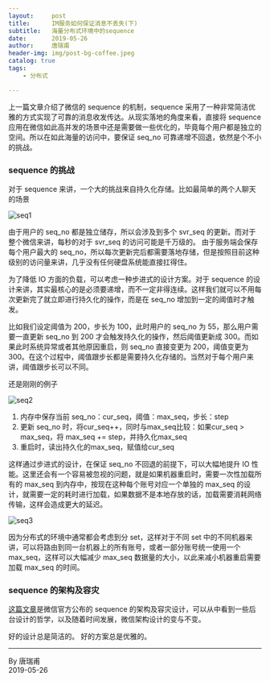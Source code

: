 ```yaml
---
layout:     post
title:      IM服务如何保证消息不丢失(下) 
subtitle:   海量分布式环境中的sequence
date:       2019-05-26
author:     唐瑞甫
header-img: img/post-bg-coffee.jpeg
catalog: true
tags: 
    - 分布式

---  
```


上一篇文章介绍了微信的 sequence 的机制，sequence 采用了一种非常简洁优雅的方式实现了可靠的消息收发传达。从现实落地的角度来看，直接将 sequence 应用在微信如此高并发的场景中还是需要做一些优化的，毕竟每个用户都是独立的空间。所以在如此海量的访问中，要保证 seq_no 可靠递增不回退，依然是个不小的挑战。

### sequence 的挑战

  
对于 sequence 来讲，一个大的挑战来自持久化存储。比如最简单的两个人聊天的场景  
  
![seq1](https://wx1.sinaimg.cn/mw1024/9a30a1bagy1g3f62z9f33j20sg0lc0u6.jpg)
  
由于用户的 seq_no 都是独立储存，所以会涉及到多个 svr_seq 的更新。而对于整个微信来讲，每秒的对于 svr_seq 的访问可能是千万级的。
由于服务端会保存每个用户最大的 seq_no，所以每次更新完后都需要落地存储，但是按照目前这种级别的访问量来讲，几乎没有任何硬盘系统能直接扛得住。  
  
为了降低 IO 方面的负载，可以考虑一种步进式的设计方案。对于 sequence 的设计来讲，其实最核心的是必须要递增，而不一定非得连续。这样我们就可以不用每次更新完了就立即进行持久化的操作，而是在 seq_no 增加到一定的阈值时才触发。  
  
比如我们设定阈值为 200，步长为 100，此时用户的 seq_no 为 55，那么用户需要一直更新 seq_no 到 200 才会触发持久化的操作，然后阈值更新成 300。而如果此时系统异常或者其他原因重启，则 seq_no 直接变更为 200，阈值变更为300。在这个过程中，阈值跟步长都是需要持久化存储的。当然对于每个用户来讲，阈值跟步长可以不同。  
  
还是刚刚的例子  
   
![seq2](https://wx4.sinaimg.cn/mw1024/9a30a1bagy1g3f62za8bbj20sg0lc404.jpg)  
  
1. 内存中保存当前 seq_no：cur_seq，阈值：max_seq，步长：step  
2. 更新 seq_no 时，将cur_seq++，同时与max_seq比较：如果cur_seq > max_seq，将 max_seq += step，并持久化max_seq  
3. 重启时，读出持久化的max_seq，赋值给cur_seq    
    
这样通过步进式的设计，在保证 seq_no 不回退的前提下，可以大幅地提升 IO 性能。这里还会有一个容易被忽视的问题，就是如果机器重启时，需要一次性加载所有的 max_seq 到内存中，按现在这种每个账号对应一个单独的 max_seq 的设计，就需要一定的耗时进行加载，如果数据不是本地存放的话，加载需要消耗网络传输，这样会造成更大的延迟。  
  

![seq3](https://wx2.sinaimg.cn/mw1024/9a30a1bagy1g3f62zehegj20sg0lcaco.jpg)  
  
因为分布式的环境中通常都会考虑到分 set，这样对于不同 set 中的不同机器来讲，可以将路由到同一台机器上的所有账号，或者一部分账号统一使用一个 max_seq，这样可以大幅减少 max_seq 数据量的大小，以此来减小机器重启需要加载 max_seq 的时间。  
  
### sequence 的架构及容灾  
  
[这篇文章](https://www.infoq.cn/article/wechat-serial-number-generator-architecture)是微信官方公布的 sequence 的架构及容灾设计，可以从中看到一些后台设计的哲学，以及随着时间发展，微信架构设计的变与不变。  
  
好的设计总是简洁的。
好的方案总是优雅的。

  

  
  
  
  
  
  
  
  
  
  
---
  By 唐瑞甫  
  2019-05-26


